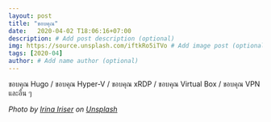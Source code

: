 ```yaml
---
layout: post
title: "ขอบคุณ"
date:   2020-04-02 T18:06:16+07:00
description: # Add post description (optional)
img: https://source.unsplash.com/iftkRo5iTVo # Add image post (optional)
tags: [2020-04]
author: # Add name author (optional)
---
```

ขอบคุณ Hugo / ขอบคุณ Hyper-V / ขอบคุณ xRDP / ขอบคุณ Virtual Box / ขอบคุณ VPN และอื่น ๆ

*Photo by [Irina Iriser](https://unsplash.com/@iriser) on [Unsplash](https://unsplash.com)*

<i class="fa fa-child" style="color:plum"></i>
